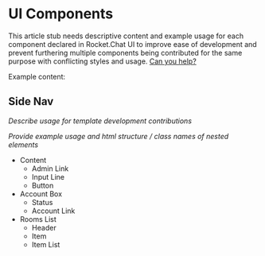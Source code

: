 # UI Components

This article stub needs descriptive content and example usage for each component declared in Rocket.Chat UI to improve ease of development and prevent furthering multiple components being contributed for the same purpose with conflicting styles and usage. [Can you help?](https://github.com/RocketChat/Rocket.Chat/issues/277)

Example content:

## Side Nav

_Describe usage for template development contributions_

_Provide example usage and html structure / class names of nested elements_

- Content
    - Admin Link
    - Input Line
    - Button
- Account Box
    - Status
    - Account Link
- Rooms List
    - Header
    - Item
    - Item List
